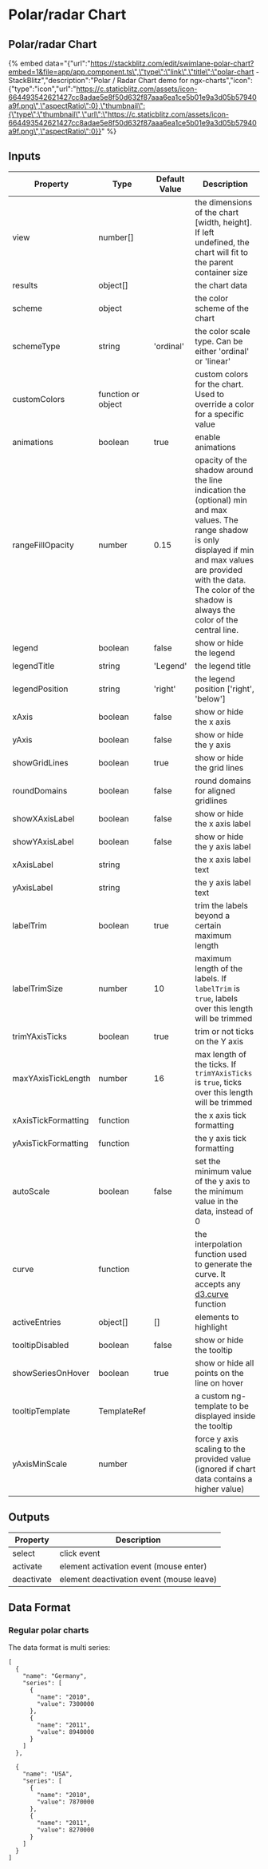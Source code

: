 # Polar/radar Chart

## Polar/radar Chart


{% embed data="{\"url\":\"https://stackblitz.com/edit/swimlane-polar-chart?embed=1&file=app/app.component.ts\",\"type\":\"link\",\"title\":\"polar-chart - StackBlitz\",\"description\":\"Polar / Radar Chart demo for ngx-charts\",\"icon\":{\"type\":\"icon\",\"url\":\"https://c.staticblitz.com/assets/icon-664493542621427cc8adae5e8f50d632f87aaa6ea1ce5b01e9a3d05b57940a9f.png\",\"aspectRatio\":0},\"thumbnail\":{\"type\":\"thumbnail\",\"url\":\"https://c.staticblitz.com/assets/icon-664493542621427cc8adae5e8f50d632f87aaa6ea1ce5b01e9a3d05b57940a9f.png\",\"aspectRatio\":0}}" %}


## Inputs

| Property            | Type               | Default Value | Description                                                                                                                                                                                                                                 |
| ------------------- | ------------------ | ------------- | ------------------------------------------------------------------------------------------------------------------------------------------------------------------------------------------------------------------------------------------- |
| view                | number\[\]         |               | the dimensions of the chart \[width, height\]. If left undefined, the chart will fit to the parent container size                                                                                                                           |
| results             | object\[\]         |               | the chart data                                                                                                                                                                                                                              |
| scheme              | object             |               | the color scheme of the chart                                                                                                                                                                                                               |
| schemeType          | string             | 'ordinal'     | the color scale type. Can be either 'ordinal' or 'linear'                                                                                                                                                                                   |
| customColors        | function or object |               | custom colors for the chart. Used to override a color for a specific value                                                                                                                                                                  |
| animations          | boolean            | true          | enable animations                                                                                                                                                                                                                           |
| rangeFillOpacity    | number             | 0.15          | opacity of the shadow around the line indication the \(optional\) min and max values. The range shadow is only displayed if min and max values are provided with the data. The color of the shadow is always the color of the central line. |
| legend              | boolean            | false         | show or hide the legend                                                                                                                                                                                                                     |
| legendTitle         | string             | 'Legend'      | the legend title                                                                                                                                                                                                                            |
| legendPosition      | string             | 'right'       | the legend position ['right', 'below']                                                                                                                                                                                                      |
| xAxis               | boolean            | false         | show or hide the x axis                                                                                                                                                                                                                     |
| yAxis               | boolean            | false         | show or hide the y axis                                                                                                                                                                                                                     |
| showGridLines       | boolean            | true          | show or hide the grid lines                                                                                                                                                                                                                 |
| roundDomains        | boolean            | false         | round domains for aligned gridlines                                                                                                                                                                                                         |
| showXAxisLabel      | boolean            | false         | show or hide the x axis label                                                                                                                                                                                                               |
| showYAxisLabel      | boolean            | false         | show or hide the y axis label                                                                                                                                                                                                               |
| xAxisLabel          | string             |               | the x axis label text                                                                                                                                                                                                                       |
| yAxisLabel          | string             |               | the y axis label text                                                                                                                                                                                                                       |
| labelTrim           | boolean            | true          | trim the labels beyond a certain maximum length                                                                                                                                                                                             |
| labelTrimSize       | number             | 10            | maximum length of the labels. If `labelTrim` is `true`, labels over this length will be trimmed                                                                                                                                             |
| trimYAxisTicks | boolean | true | trim or not ticks on the Y axis |
| maxYAxisTickLength | number | 16 | max length of the ticks. If `trimYAxisTicks` is `true`, ticks over this length will be trimmed |
| xAxisTickFormatting | function           |               | the x axis tick formatting                                                                                                                                                                                                                  |
| yAxisTickFormatting | function           |               | the y axis tick formatting                                                                                                                                                                                                                  |
| autoScale           | boolean            | false         | set the minimum value of the y axis to the minimum value in the data, instead of 0                                                                                                                                                          |
| curve               | function           |               | the interpolation function used to generate the curve. It accepts any [d3.curve](https://github.com/d3/d3-shape#curves) function                                                                                                            |
| activeEntries       | object\[\]         | \[\]          | elements to highlight                                                                                                                                                                                                                       |
| tooltipDisabled     | boolean            | false         | show or hide the tooltip                                                                                                                                                                                                                    |
| showSeriesOnHover   | boolean            | true          | show or hide all points on the line on hover                                                                                                                                                                                                |
| tooltipTemplate     | TemplateRef        |               | a custom ng-template to be displayed inside the tooltip                                                                                                                                                                                     |
| yAxisMinScale       | number             |               | force y axis scaling to the provided value \(ignored if chart data contains a higher value\)                                                                                                                                                |

## Outputs

| Property   | Description                                |
| ---------- | ------------------------------------------ |
| select     | click event                                |
| activate   | element activation event \(mouse enter\)   |
| deactivate | element deactivation event \(mouse leave\) |

## Data Format

### Regular polar charts

The data format is multi series:

```text
[
  {
    "name": "Germany",
    "series": [
      {
        "name": "2010",
        "value": 7300000
      },
      {
        "name": "2011",
        "value": 8940000
      }
    ]
  },

  {
    "name": "USA",
    "series": [
      {
        "name": "2010",
        "value": 7870000
      },
      {
        "name": "2011",
        "value": 8270000
      }
    ]
  }
]
```

